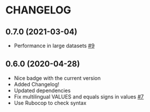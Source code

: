 # CHANGELOG

## 0.7.0 (2021-03-04)

- Performance in large datasets [#9](https://github.com/PopulateTools/ruby_px/pull/9)

## 0.6.0 (2020-04-28)

- Nice badge with the current version
- Added Changelog!
- Updated dependencies
- Fix multilingual VALUES and equals signs in values [#7](https://github.com/PopulateTools/ruby_px/pull/7)
- Use Rubocop to check syntax

